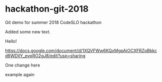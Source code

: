 # hackathon-git-2018
Git demo for summer 2018 CodeSLO hackathon

Added some new text.

Hello!

https://docs.google.com/document/d/1XQVFWw6KQxMgpAiOCXFRZpBkkcd6WDIIY_evpRO2gJ8/edit?usp=sharing

One change here

example again